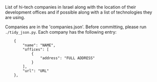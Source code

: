 List of hi-tech companies in Israel along with the location of their development offices
and if possible along with a list of technologies they are using.

Companies are in the 'companies.json'. Before committing, please run `./tidy_json.py`.
Each company has the following entry:

```
    {
        "name": "NAME",
        "offices": [
            {
                "address": "FULL ADDRESS"
            }
        ],
        "url": "URL"
    },
```
